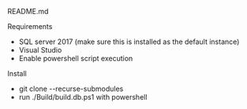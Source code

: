 README.md

Requirements
- SQL server 2017 (make sure this is installed as the default instance)
- Visual Studio
- Enable powershell script execution

Install
- git clone --recurse-submodules
- run ./Build/build.db.ps1 with powershell